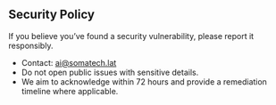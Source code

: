 ## Security Policy

If you believe you’ve found a security vulnerability, please report it responsibly.

- Contact: ai@somatech.lat
- Do not open public issues with sensitive details.
- We aim to acknowledge within 72 hours and provide a remediation timeline where applicable.
